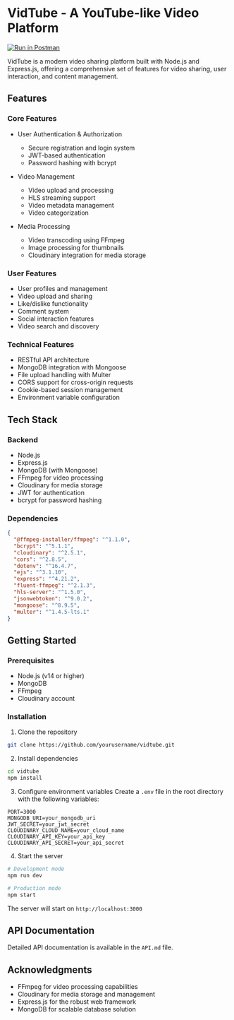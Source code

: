 # VidTube - A YouTube-like Video Platform
[![Run in Postman](https://run.pstmn.io/button.svg)](https://web.postman.co/workspace/My-Workspace~8e34ee0b-2a3b-4de6-82f5-3528760f0bd7/collection/40785574-9041a15e-3de7-4e1c-bad5-74e5347344d8?action=share&creator=40785574)

VidTube is a modern video sharing platform built with Node.js and Express.js, offering a comprehensive set of features for video sharing, user interaction, and content management.

## Features

### Core Features
- User Authentication & Authorization
  - Secure registration and login system
  - JWT-based authentication
  - Password hashing with bcrypt

- Video Management
  - Video upload and processing
  - HLS streaming support
  - Video metadata management
  - Video categorization

- Media Processing
  - Video transcoding using FFmpeg
  - Image processing for thumbnails
  - Cloudinary integration for media storage

### User Features
- User profiles and management
- Video upload and sharing
- Like/dislike functionality
- Comment system
- Social interaction features
- Video search and discovery

### Technical Features
- RESTful API architecture
- MongoDB integration with Mongoose
- File upload handling with Multer
- CORS support for cross-origin requests
- Cookie-based session management
- Environment variable configuration

## Tech Stack

### Backend
- Node.js
- Express.js
- MongoDB (with Mongoose)
- FFmpeg for video processing
- Cloudinary for media storage
- JWT for authentication
- bcrypt for password hashing

### Dependencies
```json
{
  "@ffmpeg-installer/ffmpeg": "^1.1.0",
  "bcrypt": "^5.1.1",
  "cloudinary": "^2.5.1",
  "cors": "^2.8.5",
  "dotenv": "^16.4.7",
  "ejs": "^3.1.10",
  "express": "^4.21.2",
  "fluent-ffmpeg": "^2.1.3",
  "hls-server": "^1.5.0",
  "jsonwebtoken": "^9.0.2",
  "mongoose": "^8.9.5",
  "multer": "^1.4.5-lts.1"
}
```

## Getting Started

### Prerequisites
- Node.js (v14 or higher)
- MongoDB
- FFmpeg
- Cloudinary account

### Installation
1. Clone the repository
```bash
git clone https://github.com/yourusername/vidtube.git
```

2. Install dependencies
```bash
cd vidtube
npm install
```

3. Configure environment variables
Create a `.env` file in the root directory with the following variables:
```
PORT=3000
MONGODB_URI=your_mongodb_uri
JWT_SECRET=your_jwt_secret
CLOUDINARY_CLOUD_NAME=your_cloud_name
CLOUDINARY_API_KEY=your_api_key
CLOUDINARY_API_SECRET=your_api_secret
```

4. Start the server
```bash
# Development mode
npm run dev

# Production mode
npm start
```

The server will start on `http://localhost:3000`

## API Documentation

Detailed API documentation is available in the `API.md` file.

## Acknowledgments
- FFmpeg for video processing capabilities
- Cloudinary for media storage and management
- Express.js for the robust web framework
- MongoDB for scalable database solution

